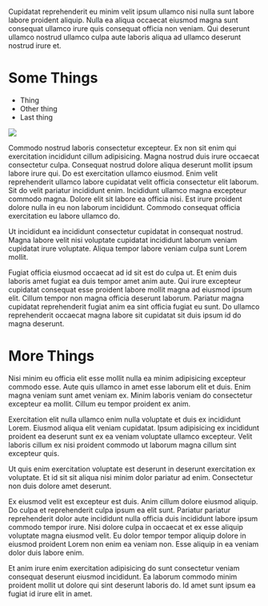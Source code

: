 Cupidatat reprehenderit eu minim velit ipsum ullamco nisi nulla sunt labore labore proident aliquip. Nulla ea aliqua occaecat eiusmod magna sunt consequat ullamco irure quis consequat officia non veniam. Qui deserunt ullamco nostrud ullamco culpa aute laboris aliqua ad ullamco deserunt nostrud irure et.

# Some Things

- Thing
- Other thing
- Last thing

![](http://i.imgur.com/9tc1cOr.gif)

Commodo nostrud laboris consectetur excepteur. Ex non sit enim qui exercitation incididunt cillum adipisicing. Magna nostrud duis irure occaecat consectetur culpa. Consequat nostrud dolore aliqua deserunt mollit ipsum labore irure qui. Do est exercitation ullamco eiusmod. Enim velit reprehenderit ullamco labore cupidatat velit officia consectetur elit laborum.
Sit do velit pariatur incididunt enim. Incididunt ullamco magna excepteur commodo magna. Dolore elit sit labore ea officia nisi. Est irure proident dolore nulla in eu non laborum incididunt. Commodo consequat officia exercitation eu labore ullamco do.

Ut incididunt ea incididunt consectetur cupidatat in consequat nostrud. Magna labore velit nisi voluptate cupidatat incididunt laborum veniam cupidatat irure voluptate. Aliqua tempor labore veniam culpa sunt Lorem mollit.

Fugiat officia eiusmod occaecat ad id sit est do culpa ut. Et enim duis laboris amet fugiat ea duis tempor amet anim aute. Qui irure excepteur cupidatat consequat esse proident labore mollit magna ad eiusmod ipsum elit. Cillum tempor non magna officia deserunt laborum. Pariatur magna cupidatat reprehenderit fugiat anim ea sint officia fugiat eu sunt. Do ullamco reprehenderit occaecat magna labore sit cupidatat sit duis ipsum id do magna deserunt.

# More Things

Nisi minim eu officia elit esse mollit nulla ea minim adipisicing excepteur commodo esse. Aute quis ullamco in amet esse laborum elit et duis. Enim magna veniam sunt amet veniam ex. Minim laboris veniam do consectetur excepteur ea mollit. Cillum eu tempor proident ex anim.

Exercitation elit nulla ullamco enim nulla voluptate et duis ex incididunt Lorem. Eiusmod aliqua elit veniam cupidatat. Ipsum adipisicing ex incididunt proident ea deserunt sunt ex ea veniam voluptate ullamco excepteur. Velit laboris cillum ex nisi proident commodo ut laborum magna cillum sint excepteur quis.

Ut quis enim exercitation voluptate est deserunt in deserunt exercitation ex voluptate. Et id sit sit aliqua nisi minim dolor pariatur ad enim. Consectetur non duis dolore amet deserunt.

Ex eiusmod velit est excepteur est duis. Anim cillum dolore eiusmod aliquip. Do culpa et reprehenderit culpa ipsum ea elit sunt. Pariatur pariatur reprehenderit dolor aute incididunt nulla officia duis incididunt labore ipsum commodo tempor irure. Nisi dolore culpa in occaecat et ex esse aliquip voluptate magna eiusmod velit. Eu dolor tempor tempor aliquip dolore in eiusmod proident Lorem non enim ea veniam non. Esse aliquip in ea veniam dolor duis labore enim.

Et anim irure enim exercitation adipisicing do sunt consectetur veniam consequat deserunt eiusmod incididunt. Ea laborum commodo minim proident mollit ut dolore qui sint deserunt laboris do. Id amet sunt ipsum ea fugiat id irure elit in amet.
